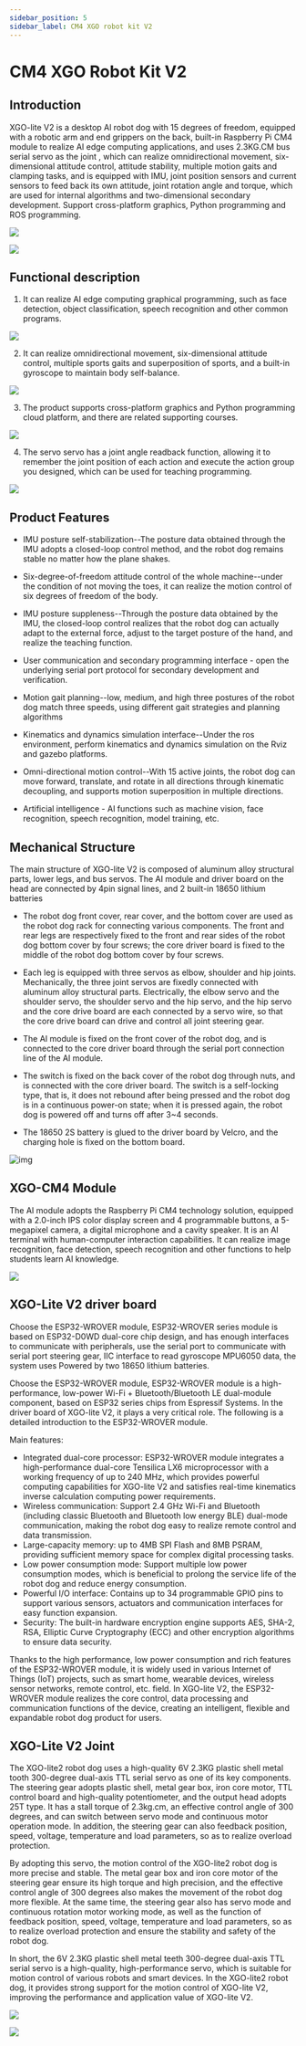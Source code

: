 ```yaml
---
sidebar_position: 5
sidebar_label: CM4 XGO robot kit V2
---
```



# CM4 XGO Robot Kit V2

## Introduction

XGO-lite V2 is a desktop Al robot dog with 15 degrees of freedom, equipped with a robotic arm and end grippers on the back, built-in Raspberry Pi CM4 module to realize AI edge computing applications, and uses 2.3KG.CM bus serial servo as the joint , which can realize omnidirectional movement, six-dimensional attitude control, attitude stability, multiple motion gaits and clamping tasks, and is equipped with IMU, joint position sensors and current sensors to feed back its own attitude, joint rotation angle and torque, which are used for internal algorithms and two-dimensional secondary development. Support cross-platform graphics, Python programming and ROS programming.

![](./images/cm4-xgo-index.png)

![](./images/cm4-xgo-products-01.gif)

## Functional description

1. It can realize AI edge computing graphical programming, such as face detection, object classification, speech recognition and other common programs.

![](./images/cm4-xgo-products-06.png)



2. It can realize omnidirectional movement, six-dimensional attitude control, multiple sports gaits and superposition of sports, and a built-in gyroscope to maintain body self-balance.

![](./images/cm4-xgo-products-05.gif)



3. The product supports cross-platform graphics and Python programming cloud platform, and there are related supporting courses.

![](./images/cm4-xgo-products-04.gif)



4. The servo servo has a joint angle readback function, allowing it to remember the joint position of each action and execute the action group you designed, which can be used for teaching programming.

![](./images/cm4-xgo-products-02.gif)

## Product Features

- IMU posture self-stabilization--The posture data obtained through the IMU adopts a closed-loop control method, and the robot dog remains stable no matter how the plane shakes.

- Six-degree-of-freedom attitude control of the whole machine--under the condition of not moving the toes, it can realize the motion control of six degrees of freedom of the body.

- IMU posture suppleness--Through the posture data obtained by the IMU, the closed-loop control realizes that the robot dog can actually adapt to the external force, adjust to the target posture of the hand, and realize the teaching function.

- User communication and secondary programming interface - open the underlying serial port protocol for secondary development and verification.

- Motion gait planning--low, medium, and high three postures of the robot dog match three speeds, using different gait strategies and planning algorithms

- Kinematics and dynamics simulation interface--Under the ros environment, perform kinematics and dynamics simulation on the Rviz and gazebo platforms.

- Omni-directional motion control--With 15 active joints, the robot dog can move forward, translate, and rotate in all directions through kinematic decoupling, and supports motion superposition in multiple directions.

- Artificial intelligence - AI functions such as machine vision, face recognition, speech recognition, model training, etc.

## Mechanical Structure

The main structure of XGO-lite V2 is composed of aluminum alloy structural parts, lower legs, and bus servos. The AI module and driver board on the head are connected by 4pin signal lines, and 2 built-in 18650 lithium batteries

- The robot dog front cover, rear cover, and the bottom cover are used as the robot dog rack for connecting various components. The front and rear legs are respectively fixed to the front and rear sides of the robot dog bottom cover by four screws; the core driver board is fixed to the middle of the robot dog bottom cover by four screws.

- Each leg is equipped with three servos as elbow, shoulder and hip joints. Mechanically, the three joint servos are fixedly connected with aluminum alloy structural parts. Electrically, the elbow servo and the shoulder servo, the shoulder servo and the hip servo, and the hip servo and the core drive board are each connected by a servo wire, so that the core drive board can drive and control all joint steering gear.

- The AI module is fixed on the front cover of the robot dog, and is connected to the core driver board through the serial port connection line of the AI module.

- The switch is fixed on the back cover of the robot dog through nuts, and is connected with the core driver board. The switch is a self-locking type, that is, it does not rebound after being pressed and the robot dog is in a continuous power-on state; when it is pressed again, the robot dog is powered off and turns off after 3~4 seconds.

- The 18650 2S battery is glued to the driver board by Velcro, and the charging hole is fixed on the bottom board.

![img](https://cdn.nlark.com/yuque/0/2023/png/2602062/1677799507143-9fb91c3c-aeeb-4e0b-9ccc-5fc0c469e2ec.png)



## XGO-CM4 Module

The AI module adopts the Raspberry Pi CM4 technology solution, equipped with a 2.0-inch IPS color display screen and 4 programmable buttons, a 5-megapixel camera, a digital microphone and a cavity speaker. It is an AI terminal with human-computer interaction capabilities. It can realize image recognition, face detection, speech recognition and other functions to help students learn AI knowledge.

![](./images/cm4-xgo-index-03.png)

## XGO-Lite V2 driver board

Choose the ESP32-WROVER module, ESP32-WROVER series module is based on ESP32-D0WD dual-core chip design, and has enough interfaces to communicate with peripherals, use the serial port to communicate with serial port steering gear, IIC interface to read gyroscope MPU6050 data, the system uses Powered by two 18650 lithium batteries.

Choose the ESP32-WROVER module, ESP32-WROVER module is a high-performance, low-power Wi-Fi + Bluetooth/Bluetooth LE dual-module component, based on ESP32 series chips from Espressif Systems. In the driver board of XGO-lite V2, it plays a very critical role. The following is a detailed introduction to the ESP32-WROVER module.

Main features:

- Integrated dual-core processor: ESP32-WROVER module integrates a high-performance dual-core Tensilica LX6 microprocessor with a working frequency of up to 240 MHz, which provides powerful computing capabilities for XGO-lite V2 and satisfies real-time kinematics inverse calculation computing power requirements.
- Wireless communication: Support 2.4 GHz Wi-Fi and Bluetooth (including classic Bluetooth and Bluetooth low energy BLE) dual-mode communication, making the robot dog easy to realize remote control and data transmission.
- Large-capacity memory: up to 4MB SPI Flash and 8MB PSRAM, providing sufficient memory space for complex digital processing tasks.
- Low power consumption mode: Support multiple low power consumption modes, which is beneficial to prolong the service life of the robot dog and reduce energy consumption.
- Powerful I/O interface: Contains up to 34 programmable GPIO pins to support various sensors, actuators and communication interfaces for easy function expansion.
- Security: The built-in hardware encryption engine supports AES, SHA-2, RSA, Elliptic Curve Cryptography (ECC) and other encryption algorithms to ensure data security.

Thanks to the high performance, low power consumption and rich features of the ESP32-WROVER module, it is widely used in various Internet of Things (IoT) projects, such as smart home, wearable devices, wireless sensor networks, remote control, etc. field. In XGO-lite V2, the ESP32-WROVER module realizes the core control, data processing and communication functions of the device, creating an intelligent, flexible and expandable robot dog product for users.

## XGO-Lite V2 Joint

The XGO-lite2 robot dog uses a high-quality 6V 2.3KG plastic shell metal tooth 300-degree dual-axis TTL serial servo as one of its key components. The steering gear adopts plastic shell, metal gear box, iron core motor, TTL control board and high-quality potentiometer, and the output head adopts 25T type. It has a stall torque of 2.3kg.cm, an effective control angle of 300 degrees, and can switch between servo mode and continuous motor operation mode. In addition, the steering gear can also feedback position, speed, voltage, temperature and load parameters, so as to realize overload protection.

By adopting this servo, the motion control of the XGO-lite2 robot dog is more precise and stable. The metal gear box and iron core motor of the steering gear ensure its high torque and high precision, and the effective control angle of 300 degrees also makes the movement of the robot dog more flexible. At the same time, the steering gear also has servo mode and continuous rotation motor working mode, as well as the function of feedback position, speed, voltage, temperature and load parameters, so as to realize overload protection and ensure the stability and safety of the robot dog.

In short, the 6V 2.3KG plastic shell metal teeth 300-degree dual-axis TTL serial servo is a high-quality, high-performance servo, which is suitable for motion control of various robots and smart devices. In the XGO-lite2 robot dog, it provides strong support for the motion control of XGO-lite V2, improving the performance and application value of XGO-lite V2.

![](./images/microbit-xgo-lite2-introduce-07.png)

![](./images/microbit-xgo-lite2-introduce-08.png)
